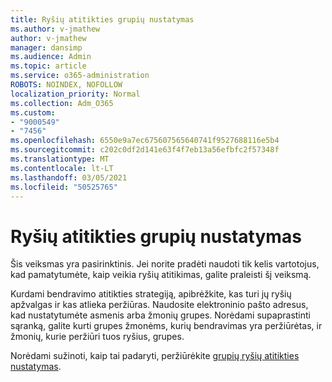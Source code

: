 ```yaml
---
title: Ryšių atitikties grupių nustatymas
ms.author: v-jmathew
author: v-jmathew
manager: dansimp
ms.audience: Admin
ms.topic: article
ms.service: o365-administration
ROBOTS: NOINDEX, NOFOLLOW
localization_priority: Normal
ms.collection: Adm_O365
ms.custom:
- "9000549"
- "7456"
ms.openlocfilehash: 6550e9a7ec675607565640741f9527688116e5b4
ms.sourcegitcommit: c202c0df2d141e63f4f7eb13a56efbfc2f57348f
ms.translationtype: MT
ms.contentlocale: lt-LT
ms.lasthandoff: 03/05/2021
ms.locfileid: "50525765"
---
```

# <a name="set-up-groups-for-communication-compliance"></a>Ryšių atitikties grupių nustatymas

Šis veiksmas yra pasirinktinis. Jei norite pradėti naudoti tik kelis vartotojus, kad pamatytumėte, kaip veikia ryšių atitikimas, galite praleisti šį veiksmą.  
  
Kurdami bendravimo atitikties strategiją, apibrėžkite, kas turi jų ryšių apžvalgas ir kas atlieka peržiūras. Naudosite elektroninio pašto adresus, kad nustatytumėte asmenis arba žmonių grupes. Norėdami supaprastinti sąranką, galite kurti grupes žmonėms, kurių bendravimas yra peržiūrėtas, ir žmonių, kurie peržiūri tuos ryšius, grupes.  
  
Norėdami sužinoti, kaip tai padaryti, peržiūrėkite [grupių ryšių atitikties nustatymas](https://go.microsoft.com/fwlink/?linkid=2129594).
